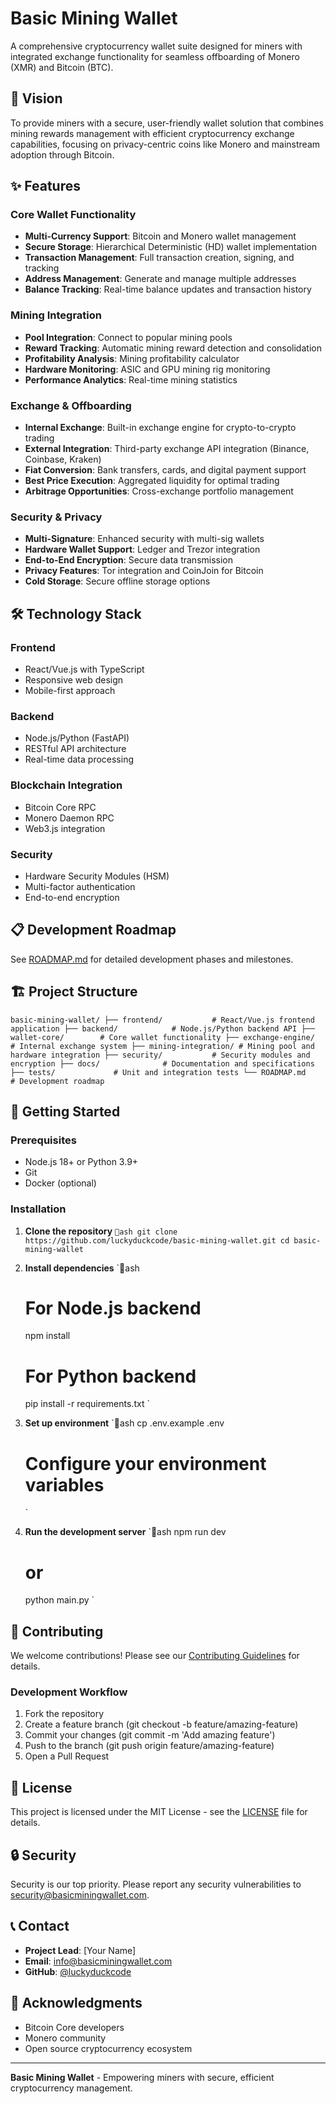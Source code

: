 ﻿# Basic Mining Wallet

A comprehensive cryptocurrency wallet suite designed for miners with integrated exchange functionality for seamless offboarding of Monero (XMR) and Bitcoin (BTC).

## 🚀 Vision

To provide miners with a secure, user-friendly wallet solution that combines mining rewards management with efficient cryptocurrency exchange capabilities, focusing on privacy-centric coins like Monero and mainstream adoption through Bitcoin.

## ✨ Features

### Core Wallet Functionality
- **Multi-Currency Support**: Bitcoin and Monero wallet management
- **Secure Storage**: Hierarchical Deterministic (HD) wallet implementation
- **Transaction Management**: Full transaction creation, signing, and tracking
- **Address Management**: Generate and manage multiple addresses
- **Balance Tracking**: Real-time balance updates and transaction history

### Mining Integration
- **Pool Integration**: Connect to popular mining pools
- **Reward Tracking**: Automatic mining reward detection and consolidation
- **Profitability Analysis**: Mining profitability calculator
- **Hardware Monitoring**: ASIC and GPU mining rig monitoring
- **Performance Analytics**: Real-time mining statistics

### Exchange & Offboarding
- **Internal Exchange**: Built-in exchange engine for crypto-to-crypto trading
- **External Integration**: Third-party exchange API integration (Binance, Coinbase, Kraken)
- **Fiat Conversion**: Bank transfers, cards, and digital payment support
- **Best Price Execution**: Aggregated liquidity for optimal trading
- **Arbitrage Opportunities**: Cross-exchange portfolio management

### Security & Privacy
- **Multi-Signature**: Enhanced security with multi-sig wallets
- **Hardware Wallet Support**: Ledger and Trezor integration
- **End-to-End Encryption**: Secure data transmission
- **Privacy Features**: Tor integration and CoinJoin for Bitcoin
- **Cold Storage**: Secure offline storage options

## 🛠️ Technology Stack

### Frontend
- React/Vue.js with TypeScript
- Responsive web design
- Mobile-first approach

### Backend
- Node.js/Python (FastAPI)
- RESTful API architecture
- Real-time data processing

### Blockchain Integration
- Bitcoin Core RPC
- Monero Daemon RPC
- Web3.js integration

### Security
- Hardware Security Modules (HSM)
- Multi-factor authentication
- End-to-end encryption

## 📋 Development Roadmap

See [ROADMAP.md](ROADMAP.md) for detailed development phases and milestones.

## 🏗️ Project Structure

`
basic-mining-wallet/
├── frontend/           # React/Vue.js frontend application
├── backend/            # Node.js/Python backend API
├── wallet-core/        # Core wallet functionality
├── exchange-engine/    # Internal exchange system
├── mining-integration/ # Mining pool and hardware integration
├── security/           # Security modules and encryption
├── docs/              # Documentation and specifications
├── tests/             # Unit and integration tests
└── ROADMAP.md         # Development roadmap
`

## 🚦 Getting Started

### Prerequisites
- Node.js 18+ or Python 3.9+
- Git
- Docker (optional)

### Installation

1. **Clone the repository**
   `ash
   git clone https://github.com/luckyduckcode/basic-mining-wallet.git
   cd basic-mining-wallet
   `

2. **Install dependencies**
   `ash
   # For Node.js backend
   npm install

   # For Python backend
   pip install -r requirements.txt
   `

3. **Set up environment**
   `ash
   cp .env.example .env
   # Configure your environment variables
   `

4. **Run the development server**
   `ash
   npm run dev
   # or
   python main.py
   `

## 🤝 Contributing

We welcome contributions! Please see our [Contributing Guidelines](CONTRIBUTING.md) for details.

### Development Workflow
1. Fork the repository
2. Create a feature branch (git checkout -b feature/amazing-feature)
3. Commit your changes (git commit -m 'Add amazing feature')
4. Push to the branch (git push origin feature/amazing-feature)
5. Open a Pull Request

## 📜 License

This project is licensed under the MIT License - see the [LICENSE](LICENSE) file for details.

## 🔒 Security

Security is our top priority. Please report any security vulnerabilities to security@basicminingwallet.com.

## 📞 Contact

- **Project Lead**: [Your Name]
- **Email**: info@basicminingwallet.com
- **GitHub**: [@luckyduckcode](https://github.com/luckyduckcode)

## 🙏 Acknowledgments

- Bitcoin Core developers
- Monero community
- Open source cryptocurrency ecosystem

---

**Basic Mining Wallet** - Empowering miners with secure, efficient cryptocurrency management.
